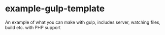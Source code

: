 # example-gulp-template
 An example of what you can make with gulp, includes server, watching  files, build etc. with PHP support
